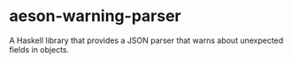 # aeson-warning-parser

A Haskell library that provides a JSON parser that warns about unexpected fields
in objects.
